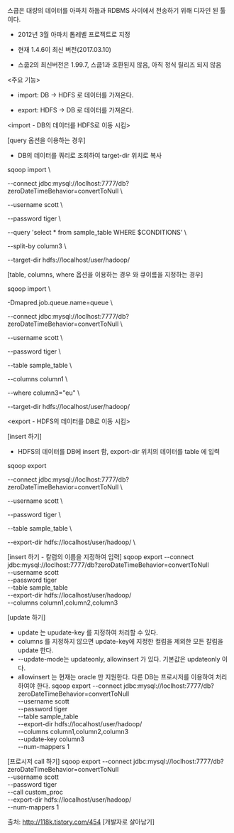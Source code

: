 스쿱은 대량의 데이터를 아파치 하둡과 RDBMS 사이에서 전송하기 위해 디자인 된 툴이다. 

- 2012년 3월 아파치 톱레벨 프로젝트로 지정

- 현재 1.4.6이 최신 버전(2017.03.10)

- 스쿱2의 최신버전은 1.99.7, 스쿱1과 호환된지 않음, 아직 정식 릴리즈 되지 않음




<주요 기능>

- import: DB -> HDFS 로 데이터를 가져온다. 

- export: HDFS -> DB 로 데이터를 가져온다. 




<import - DB의 데이터를 HDFS로 이동 시킴>

[query 옵션을 이용하는 경우]

- DB의 데이터를 쿼리로 조회하여 target-dir 위치로 복사

sqoop import \

  --connect jdbc:mysql://loclhost:7777/db?zeroDateTimeBehavior=convertToNull \

  --username scott \

  --password tiger \

  --query 'select * from sample_table WHERE $CONDITIONS' \

  --split-by column3 \

  --target-dir hdfs://localhost/user/hadoop/




[table, columns, where 옵션을 이용하는 경우 와 큐이름을 지정하는 경우]

sqoop import \

  -Dmapred.job.queue.name=queue \

  --connect jdbc:mysql://loclhost:7777/db?zeroDateTimeBehavior=convertToNull \

  --username scott \

  --password tiger \

  --table sample_table \

  --columns column1 \

  --where column3=\"eu\" \

  --target-dir hdfs://localhost/user/hadoop/






<export - HDFS의 데이터를 DB로 이동 시킴>

[insert 하기]

- HDFS의 데이터를 DB에 insert 함, export-dir 위치의 데이터를 table 에 입력

sqoop export 

  --connect jdbc:mysql://loclhost:7777/db?zeroDateTimeBehavior=convertToNull \

  --username scott \

  --password tiger \

  --table sample_table \

  --export-dir hdfs://localhost/user/hadoop/ \



[insert 하기 - 칼럼의 이름을 지정하여 입력]
sqoop export 
  --connect jdbc:mysql://loclhost:7777/db?zeroDateTimeBehavior=convertToNull \
  --username scott \
  --password tiger \
  --table sample_table \
  --export-dir hdfs://localhost/user/hadoop/ \
  --columns column1,column2,column3


[update 하기]
- update 는 upudate-key 를 지정하여 처리할 수 있다. 
- columns 를 지정하지 않으면 update-key에 지정한 컬럼을 제외한 모든 칼럼을 update 한다.
- --update-mode는 updateonly, allowinsert 가 있다. 기본값은 updateonly 이다. 
- allowinsert 는 현재는 oracle 만 지원한다. 다른 DB는 프로시저를 이용하여 처리하여야 한다. 
sqoop export 
  --connect jdbc:mysql://loclhost:7777/db?zeroDateTimeBehavior=convertToNull \
  --username scott \
  --password tiger \
  --table sample_table \
  --export-dir hdfs://localhost/user/hadoop/ \
  --columns column1,column2,column3 \
  --update-key column3 \
  --num-mappers 1


[프로시저 call 하기]
sqoop export 
  --connect jdbc:mysql://loclhost:7777/db?zeroDateTimeBehavior=convertToNull \
  --username scott \
  --password tiger \
  --call custom_proc \
  --export-dir hdfs://localhost/user/hadoop/ \
  --num-mappers 1 


출처: http://118k.tistory.com/454 [개발자로 살아남기]
